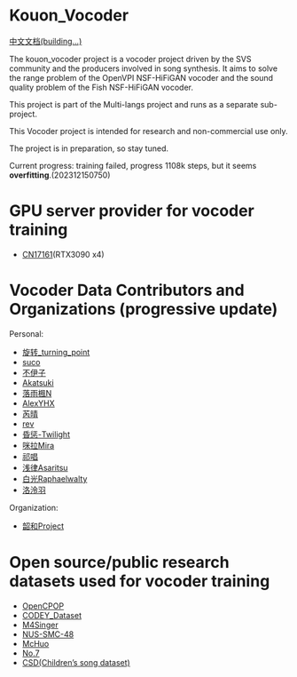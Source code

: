 # Kouon_Vocoder
[中文文档(building...)](https://github.com/colstone/Kouon_NSF_Vocoder/blob/main/README-zh.md)

The kouon_vocoder project is a vocoder project driven by the SVS community and the producers involved in song synthesis. It aims to solve the range problem of the OpenVPI NSF-HiFiGAN vocoder and the sound quality problem of the Fish NSF-HiFiGAN vocoder.

This project is part of the Multi-langs project and runs as a separate sub-project.

This Vocoder project is intended for research and non-commercial use only.

The project is in preparation, so stay tuned.

Current progress: training failed, progress 1108k steps, but it seems __overfitting__.(202312150750)

# GPU server provider for vocoder training

- [CN17161](https://space.bilibili.com/434036807)(RTX3090 x4)

# Vocoder Data Contributors and Organizations (progressive update)

Personal:
- [旋转_turning_point](https://space.bilibili.com/285801087)
- [suco](https://space.bilibili.com/1422225145/)
- [不伊子](https://space.bilibili.com/346428248)
- [Akatsuki](https://space.bilibili.com/21992257)
- [落雨楓N](https://space.bilibili.com/5699347)
- [AlexYHX](https://space.bilibili.com/13303439)
- [芮晴](https://space.bilibili.com/383588200)
- [rev](https://twitter.com/rev_bmp)
- [昏惩-Twilight](https://space.bilibili.com/10702550)
- [咪拉Mira](https://space.bilibili.com/3537117019899937)
- [祁唱](https://space.bilibili.com/11256670)
- [浅律Asaritsu](https://space.bilibili.com/6483585)
- [白光Raphaelwalty](https://space.bilibili.com/22975119)
- [洛泠羽](https://space.bilibili.com/347373318)

Organization:
- [韶和Project](https://space.bilibili.com/383588200)

# Open source/public research datasets used for vocoder training
- [OpenCPOP](https://wenet.org.cn/opencpop/)
- [CODEY_Dataset](https://github.com/KakaruHayate/CODEY_Dataset)
- [M4Singer](https://m4singer.github.io/)
- [NUS-SMC-48](https://smcnus.comp.nus.edu.sg/)
- [McHuo](https://github.com/lmaxwell/McHuo)
- [No.7](https://voiceseven.com/)
- [CSD(Children’s song dataset)](https://zenodo.org/record/4916302)
